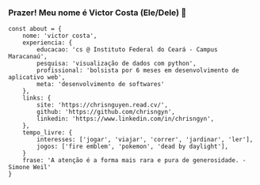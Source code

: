 ### Prazer! Meu nome é Victor Costa (Ele/Dele) 👋

<!--
**victorgitcosta/victorgitcosta** is a ✨ _special_ ✨ repository because its `README.md` (this file) appears on your GitHub profile.

Here are some ideas to get you started:

- 🔭 I’m currently working on ...
- 🌱 I’m currently learning ...
- 👯 I’m looking to collaborate on ...
- 🤔 I’m looking for help with ...
- 💬 Ask me about ...
- 📫 How to reach me: ...
- 😄 Pronouns: ...
- ⚡ Fun fact: ...
-->

```
const about = {
    nome: 'victor costa',
    experiencia: {
        educacao: 'cs @ Instituto Federal do Ceará - Campus Maracanaú',
        pesquisa: 'visualização de dados com python',
        profissional: 'bolsista por 6 meses em desenvolvimento de aplicativo web',
        meta: 'desenvolvimento de softwares'
    },
    links: {
        site: 'https://chrisnguyen.read.cv/',
        github: 'https://github.com/chrisngyn',
        linkedin: 'https://www.linkedin.com/in/chrisngyn',
    },
    tempo_livre: {
        interesses: ['jogar', 'viajar', 'correr', 'jardinar', 'ler'],
        jogos: ['fire emblem', 'pokemon', 'dead by daylight'],
    }
    frase: 'A atenção é a forma mais rara e pura de generosidade. - Simone Weil'
}
```
